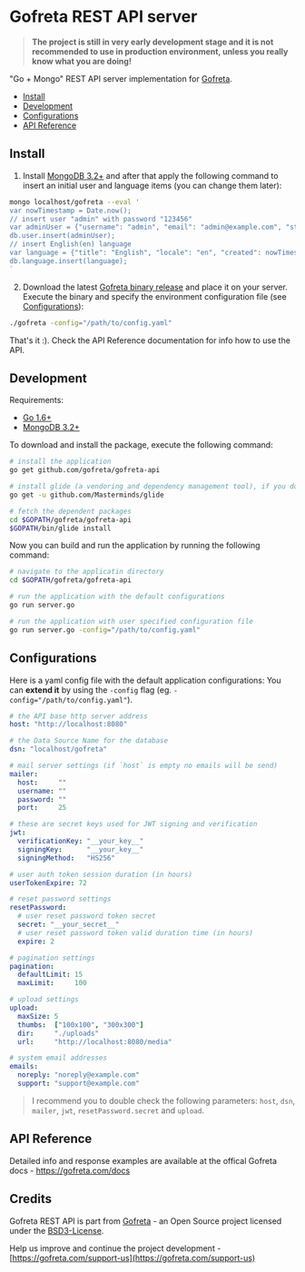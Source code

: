 Gofreta REST API server
======================================================================

> **The project is still in very early development stage and it is not recommended to use in production environment, unless you really know what you are doing!**

"Go + Mongo" REST API server implementation for [Gofreta](https://gofreta.com).

- [Install](#install)
- [Development](#development)
- [Configurations](#configurations)
- [API Reference](#api-reference)

## Install

1. Install [MongoDB 3.2+](https://www.mongodb.com/download-center?jmp=nav#community) and after that apply the following command to insert an initial user and language items (you can change them later):
  ```bash
  mongo localhost/gofreta --eval '
  var nowTimestamp = Date.now();
  // insert user "admin" with password "123456"
  var adminUser = {"username": "admin", "email": "admin@example.com", "status": "active", "password_hash": "$2a$12$rdX7N6gpAzKJ/7DzCMyVdeRaTUv6faL6GxhTODzlJcuDHRf4hedoO", "reset_password_hash": "", "access": {"user": ["index", "view", "create", "update", "delete"], "key": ["index", "view", "create", "update", "delete"], "language": ["create", "update", "delete"], "media": ["index", "view", "upload", "update", "delete", "replace"], "collection": ["index", "view", "create", "update", "delete"]}, "created": nowTimestamp, "modified": nowTimestamp};
  db.user.insert(adminUser);
  // insert English(en) language
  var language = {"title": "English", "locale": "en", "created": nowTimestamp, "modified": nowTimestamp};
  db.language.insert(language);
  `
  ```

2. Download the latest [Gofreta binary release](https://github.com/gofreta/gofreta-api/releases) and place it on your server.
Execute the binary and specify the environment configuration file (see [Configurations](#configurations)):
```bash
./gofreta -config="/path/to/config.yaml"
```

That's it :). Check the API Reference documentation for info how to use the API.


## Development

Requirements:
- [Go 1.6+](https://golang.org/doc/install)
- [MongoDB 3.2+](https://www.mongodb.com/download-center?jmp=nav#community)

To download and install the package, execute the following command:
```bash
# install the application
go get github.com/gofreta/gofreta-api

# install glide (a vendoring and dependency management tool), if you don't have it yet
go get -u github.com/Masterminds/glide

# fetch the dependent packages
cd $GOPATH/gofreta/gofreta-api
$GOPATH/bin/glide install
```

Now you can build and run the application by running the following command:
```bash
# navigate to the applicatin directory
cd $GOPATH/gofreta/gofreta-api

# run the application with the default configurations
go run server.go

# run the application with user specified configuration file
go run server.go -config="/path/to/config.yaml"
```


## Configurations

Here is a yaml config file with the default application configurations:
You can <strong>extend it</strong> by using the `-config` flag (eg. `-config="/path/to/config.yaml"`).

```yaml
# the API base http server address
host: "http://localhost:8080"

# the Data Source Name for the database
dsn: "localhost/gofreta"

# mail server settings (if `host` is empty no emails will be send)
mailer:
  host:     ""
  username: ""
  password: ""
  port:     25

# these are secret keys used for JWT signing and verification
jwt:
  verificationKey: "__your_key__"
  signingKey:      "__your_key__"
  signingMethod:   "HS256"

# user auth token session duration (in hours)
userTokenExpire: 72

# reset password settings
resetPassword:
  # user reset password token secret
  secret: "__your_secret__"
  # user reset password token valid duration time (in hours)
  expire: 2

# pagination settings
pagination:
  defaultLimit: 15
  maxLimit:     100

# upload settings
upload:
  maxSize: 5
  thumbs:  ["100x100", "300x300"]
  dir:     "./uploads"
  url:     "http://localhost:8080/media"

# system email addresses
emails:
  noreply: "noreply@example.com"
  support: "support@example.com"
```

> I recommend you to double check the following parameters: `host`, `dsn`, `mailer`, `jwt`, `resetPassword.secret` and `upload`.


## API Reference

Detailed info and response examples are available at the offical Gofreta docs - https://gofreta.com/docs


## Credits

Gofreta REST API is part from [Gofreta](https://gofreta.com) - an Open Source project licensed under the [BSD3-License](LICENSE.md).

Help us improve and continue the project development - [https://gofreta.com/support-us](https://gofreta.com/support-us)

